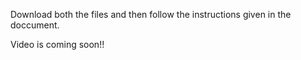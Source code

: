 Download both the files and then follow the instructions given in the doccument.

Video is coming soon!!
